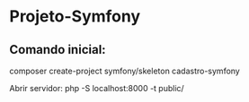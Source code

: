 # Projeto-Symfony

## Comando inicial:

composer create-project symfony/skeleton cadastro-symfony

Abrir servidor:
php -S localhost:8000 -t public/
